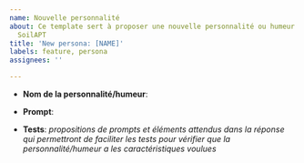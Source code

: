 ```yaml
---
name: Nouvelle personnalité
about: Ce template sert à proposer une nouvelle personnalité ou humeur à ajouter à
  SoilAPT
title: 'New persona: [NAME]'
labels: feature, persona
assignees: ''

---
```


- **Nom de la personnalité/humeur**: 

- **Prompt**: 

- **Tests**: *propositions de prompts et éléments attendus dans la réponse qui permettront de faciliter les tests pour vérifier que la personnalité/humeur a les caractéristiques voulues*
